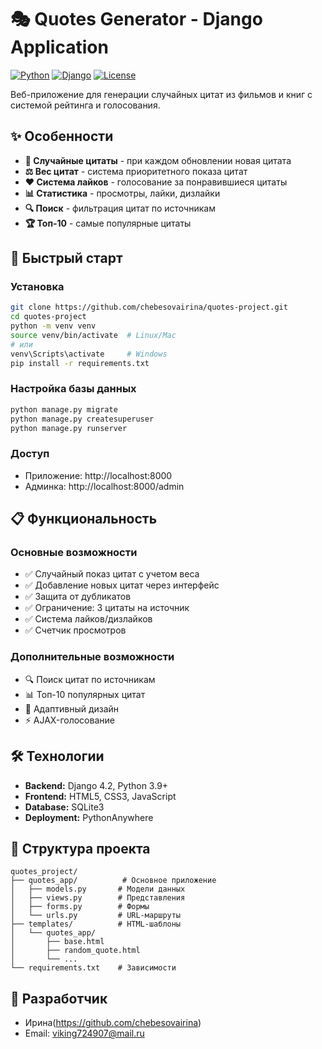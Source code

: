# 🎭 Quotes Generator - Django Application

[![Python](https://img.shields.io/badge/Python-3.9+-blue.svg)](https://python.org)
[![Django](https://img.shields.io/badge/Django-4.2-green.svg)](https://djangoproject.com)
[![License](https://img.shields.io/badge/License-MIT-yellow.svg)](LICENSE)

Веб-приложение для генерации случайных цитат из фильмов и книг с системой рейтинга и голосования.

## ✨ Особенности

- **🎲 Случайные цитаты** - при каждом обновлении новая цитата
- **⚖️ Вес цитат** - система приоритетного показа цитат
- **❤️ Система лайков** - голосование за понравившиеся цитаты
- **📊 Статистика** - просмотры, лайки, дизлайки
- **🔍 Поиск** - фильтрация цитат по источникам
- **🏆 Топ-10** - самые популярные цитаты

## 🚀 Быстрый старт

### Установка
```bash
git clone https://github.com/chebesovairina/quotes-project.git
cd quotes-project
python -m venv venv
source venv/bin/activate  # Linux/Mac
# или
venv\Scripts\activate     # Windows
pip install -r requirements.txt
```

### Настройка базы данных
```bash
python manage.py migrate
python manage.py createsuperuser
python manage.py runserver
```

### Доступ
- Приложение: http://localhost:8000
- Админка: http://localhost:8000/admin

## 📋 Функциональность

### Основные возможности
- ✅ Случайный показ цитат с учетом веса
- ✅ Добавление новых цитат через интерфейс
- ✅ Защита от дубликатов
- ✅ Ограничение: 3 цитаты на источник
- ✅ Система лайков/дизлайков
- ✅ Счетчик просмотров

### Дополнительные возможности
- 🔍 Поиск цитат по источникам
- 📊 Топ-10 популярных цитат
- 🎨 Адаптивный дизайн
- ⚡ AJAX-голосование

## 🛠️ Технологии

- **Backend:** Django 4.2, Python 3.9+
- **Frontend:** HTML5, CSS3, JavaScript
- **Database:** SQLite3
- **Deployment:** PythonAnywhere

## 📁 Структура проекта

```
quotes_project/
├── quotes_app/          # Основное приложение
│   ├── models.py       # Модели данных
│   ├── views.py        # Представления
│   ├── forms.py        # Формы
│   └── urls.py         # URL-маршруты
├── templates/          # HTML-шаблоны
│   └── quotes_app/
│       ├── base.html
│       ├── random_quote.html
│       └── ...
└── requirements.txt    # Зависимости
```

## 👥 Разработчик

- Ирина(https://github.com/chebesovairina)
- Email: viking724907@mail.ru
